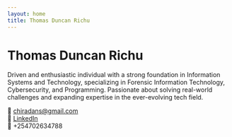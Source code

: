 ```yaml
---
layout: home
title: Thomas Duncan Richu
---
```


# Thomas Duncan Richu

Driven and enthusiastic individual with a strong foundation in Information Systems and Technology, specializing in Forensic Information Technology, Cybersecurity, and Programming. Passionate about solving real-world challenges and expanding expertise in the ever-evolving tech field.

📧 chiradans@gmail.com  
🔗 [LinkedIn](https://www.linkedin.com/in/thomas-chira-1b210824b/)  
📱 +254702634788